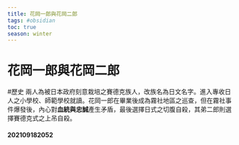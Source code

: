 ```yaml
---
title: 花岡一郎與花岡二郎
tags: #obsidian 
toc: true
season: winter
---
```

# 花岡一郎與花岡二郎
#歷史
兩人為被日本政府刻意栽培之賽德克族人，改族名為日文名字。進入專收日人之小學校、師範學校就讀。花岡一郎在畢業後成為霧社地區之巡查，但在霧社事件爆發後，內心對**血統與忠誠**產生矛盾，最後選擇日式之切腹自殺，其弟二郎則選擇賽德克式之上吊自殺。

#### 202109182052